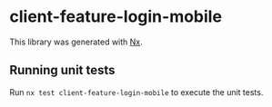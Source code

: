 # client-feature-login-mobile

This library was generated with [Nx](https://nx.dev).

## Running unit tests

Run `nx test client-feature-login-mobile` to execute the unit tests.
